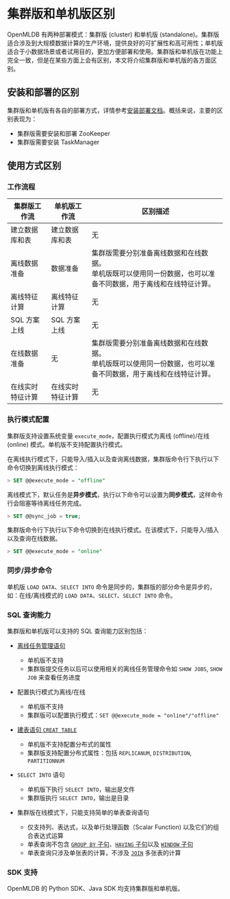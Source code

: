 # 集群版和单机版区别

OpenMLDB 有两种部署模式：集群版 (cluster) 和单机版 (standalone)。集群版适合涉及到大规模数据计算的生产环境，提供良好的可扩展性和高可用性；单机版适合于小数据场景或者试用目的，更加方便部署和使用。集群版和单机版在功能上完全一致，但是在某些方面上会有区别，本文将介绍集群版和单机版的各方面区别。

## 安装和部署的区别

集群版和单机版有各自的部署方式，详情参考[安装部署文档](../deploy/install_deploy)。概括来说，主要的区别表现为：

- 集群版需要安装和部署 ZooKeeper
- 集群版需要安装 TaskManager

## 使用方式区别

### 工作流程

| 集群版工作流     | 单机版工作流     | 区别描述                                                     |
| ---------------- | ---------------- | ------------------------------------------------------------ |
| 建立数据库和表   | 建立数据库和表   | 无                                                           |
| 离线数据准备     | 数据准备         | 集群版需要分别准备离线数据和在线数据。<br />单机版既可以使用同一份数据，也可以准备不同数据，用于离线和在线特征计算。 |
| 离线特征计算     | 离线特征计算     | 无                                                           |
| SQL 方案上线     | SQL 方案上线     | 无                                                           |
| 在线数据准备     | 无               | 集群版需要分别准备离线数据和在线数据。<br />单机版既可以使用同一份数据，也可以准备不同数据，用于离线和在线特征计算。 |
| 在线实时特征计算 | 在线实时特征计算 | 无                                                           |                                                         |

### 执行模式配置

集群版支持设置系统变量 `execute_mode`，配置执行模式为离线 (offline)/在线 (online) 模式。单机版不支持配置执行模式。

在离线执行模式下，只能导入/插入以及查询离线数据，集群版命令行下执行以下命令切换到离线执行模式：

```SQL
> SET @@execute_mode = "offline"
```

离线模式下，默认任务是**异步模式**，执行以下命令可以设置为**同步模式**，这样命令行会阻塞等待离线任务完成。

```SQL
> SET @@sync_job = true;
```

集群版命令行下执行以下命令切换到在线执行模式。在该模式下，只能导入/插入以及查询在线数据。

```SQL
> SET @@execute_mode = "online"
```

### 同步/异步命令

单机版 `LOAD DATA`、`SELECT INTO` 命令是同步的，集群版的部分命令是异步的，如：在线/离线模式的 `LOAD DATA`、`SELECT`、`SELECT INTO` 命令。

### SQL 查询能力

集群版和单机版可以支持的 SQL 查询能力区别包括：

- [离线任务管理语句](../openmldb_sql/task_manage/SHOW_JOB.md)
  - 单机版不支持
  - 集群版提交任务以后可以使用相关的离线任务管理命令如 `SHOW JOBS`, `SHOW JOB` 来查看任务进度

- 配置执行模式为离线/在线
  - 单机版不支持
  - 集群版可以配置执行模式：`SET @@execute_mode = "online"/"offline"`

- [建表语句 `CREAT TABLE`](../openmldb_sql/ddl/CREATE_TABLE_STATEMENT.md)
  - 单机版不支持配置分布式的属性
  - 集群版支持配置分布式属性：包括 `REPLICANUM`, `DISTRIBUTION`, `PARTITIONNUM`

- `SELECT INTO` 语句
  - 单机版下执行 `SELECT INTO`，输出是文件
  - 集群版执行 `SELECT INTO`，输出是目录

- 集群版在线模式下，只能支持简单的单表查询语句
  - 仅支持列、表达式，以及单行处理函数（Scalar Function) 以及它们的组合表达式运算
  - 单表查询不包含 [`GROUP BY` 子句](../openmldb_sql/dql/JOIN_CLAUSE.md)、[`HAVING` 子句](../openmldb_sql/dql/HAVING_CLAUSE.md)以及 [`WINDOW` 子句](../openmldb_sql/dql/WINDOW_CLAUSE.md)
  - 单表查询只涉及单张表的计算，不涉及 [`JOIN`](../openmldb_sql/dql/JOIN_CLAUSE.md) 多张表的计算

### SDK 支持

OpenMLDB 的 Python SDK、Java SDK 均支持集群版和单机版。
